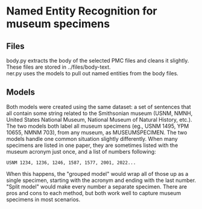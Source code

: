 # Named Entity Recognition for museum specimens

## Files

body.py extracts the body of the selected PMC files and cleans it slightly. These files are stored in ../files/body-text.  
ner.py uses the models to pull out named entities from the body files.

## Models

Both models were created using the same dataset: a set of sentences that all contain some string related to the Smithsonian museum (USNM, NMNH, United States National Museum, National Museum of Natural History, etc.). The two models both label all museum specimens (eg., USNM 1495, YPM 10655, NMNM 703), from any museum, as MUSEUMSPECIMEN. The two models handle one common situation slightly differently. When many specimens are listed in one paper, they are sometimes listed with the museum acronym just once, and a list of numbers following:

```
USNM 1234, 1236, 1246, 1587, 1577, 2001, 2022...
```

When this happens, the "grouped model" would wrap all of those up as a single specimen, starting with the acronym and ending with the last number. "Split model" would make every number a separate specimen. There are pros and cons to each method, but both work well to capture museum specimens in most scenarios.